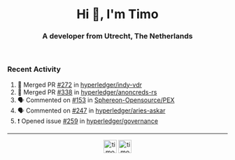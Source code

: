 <h1 align="center">Hi 👋, I'm Timo</h1>
<h3 align="center">A developer from Utrecht, The Netherlands</h3>
<br/>
<!-- https://github.com/rahuldkjain/github-profile-readme-generator --!>

<!--  <p align="left"><img src="https://github-readme-stats.vercel.app/api?username=timoglastra&show_icons=true&count_private=true&" alt="timoglastra" /></p> --!>

<!--
Github language stats
<p align="left"><img src="https://github-readme-stats.vercel.app/api/top-langs/?username=timoglastra&layout=compact" alt="timoglastra" /><p>
-->

<!-- Codestats language stats -->
<!-- <p align="left"><img src="https://codestats-readme.vercel.app/api/top-langs/?username=timoglastra&layout=compact&language_count=12" alt="timoglastra" /><p>    --!>
  
<h3>Recent Activity</h3>

<!--START_SECTION:activity-->
1. 🎉 Merged PR [#272](https://github.com/hyperledger/indy-vdr/pull/272) in [hyperledger/indy-vdr](https://github.com/hyperledger/indy-vdr)
2. 🎉 Merged PR [#338](https://github.com/hyperledger/anoncreds-rs/pull/338) in [hyperledger/anoncreds-rs](https://github.com/hyperledger/anoncreds-rs)
3. 🗣 Commented on [#153](https://github.com/Sphereon-Opensource/PEX/pull/153#issuecomment-2106637107) in [Sphereon-Opensource/PEX](https://github.com/Sphereon-Opensource/PEX)
4. 🗣 Commented on [#247](https://github.com/hyperledger/aries-askar/pull/247#issuecomment-2106622913) in [hyperledger/aries-askar](https://github.com/hyperledger/aries-askar)
5. ❗ Opened issue [#259](https://github.com/hyperledger/governance/issues/259) in [hyperledger/governance](https://github.com/hyperledger/governance)
<!--END_SECTION:activity-->

---

<p align="center">
<a href="https://twitter.com/timoglastra" target="blank"><img align="center" src="https://cdn.jsdelivr.net/npm/simple-icons@3.0.1/icons/twitter.svg" alt="timoglastra" height="30" width="30" /></a>
<a href="https://linkedin.com/in/timoglastra" target="blank"><img align="center" src="https://cdn.jsdelivr.net/npm/simple-icons@3.0.1/icons/linkedin.svg" alt="timoglastra" height="30" width="30" /></a>
</p>



